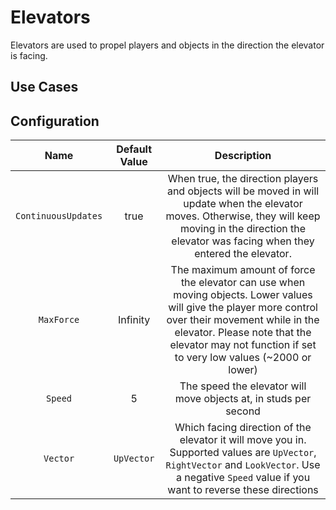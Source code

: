 # Elevators

Elevators are used to propel players and objects in the direction the elevator is facing.

## Use Cases


## Configuration
| Name | Default Value | Description
|:-----:|:-----:|:-----:
| `ContinuousUpdates` | true | When true, the direction players and objects will be moved in will update when the elevator moves. Otherwise, they will keep moving in the direction the elevator was facing when they entered the elevator.
| `MaxForce` | Infinity | The maximum amount of force the elevator can use when moving objects. Lower values will give the player more control over their movement while in the elevator. Please note that the elevator may not function if set to very low values (~2000 or lower)
| `Speed` | 5 | The speed the elevator will move objects at, in studs per second
| `Vector` | `UpVector` | Which facing direction of the elevator it will move you in. Supported values are `UpVector`, `RightVector` and `LookVector`. Use a negative `Speed` value if you want to reverse these directions